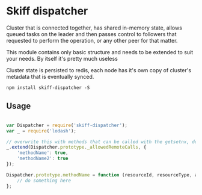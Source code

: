 # Skiff dispatcher

Cluster that is connected together, has shared in-memory state, allows queued
tasks on the leader and then passes control to followers that requested to perform
the operation, or any other peer for that matter.

This module contains only basic structure and needs to be extended to suit your needs.
By itself it's pretty much useless

Cluster state is persisted to redis, each node has it's own copy of cluster's metadata
that is eventually synced.

`npm install skiff-dispatcher -S`

## Usage

```js

var Dispatcher = require('skiff-dispatcher');
var _ = require('lodash');

// overwrite this with methods that can be called with the getsetnx, del and update
_.extend(Dispatcher.prototype._allowedRemoteCalls, {
    'methodName': true,
    'methodName2': true
});

Dispatcher.prototype.methodName = function (resourceId, resourceType, arg1, arg2, ..., next) {
    // do something here
};

```
